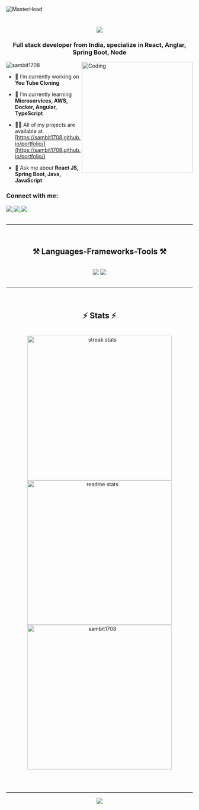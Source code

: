 ![MasterHead](https://marketplace.canva.com/EAFFI2trtnE/1/0/1600w/canva-black-minimalist-motivation-quote-linkedin-banner-cqVV-6-1kOk.jpg)

<h1 align="center">
    <img src="https://readme-typing-svg.herokuapp.com/?font=Righteous&size=35&center=true&vCenter=true&width=500&height=70&duration=4000&lines=Hi+There!+👋;+I'm+Sambit+Kumar+Khandai!;" />
</h1>
<h3 align="center">Full stack developer from India, specialize in React, Anglar, Spring Boot, Node</h3>
<img align="right" alt="Coding" width="300" src="https://media.tenor.com/iviIq2uXz-kAAAAi/work-office.gif">

<p align="left"> <img src="https://komarev.com/ghpvc/?username=sambit1708&label=Profile%20views&color=0e75b6&style=flat" alt="sambit1708" /> </p>

- 🔭 I’m currently working on **You Tube Cloning**

- 🌱 I’m currently learning **Microservices, AWS, Docker, Angular, TypeScript**

- 👨‍💻 All of my projects are available at [https://sambit1708.github.io/portfolio/](https://sambit1708.github.io/portfolio/)

- 💬 Ask me about **React JS, Spring Boot, Java, JavaScript**

<h3 align="left">Connect with me:</h3>
<div align="left"> 
  <a href="mailto:sambitkhandai6@gmail.com">
    <img src="https://img.shields.io/badge/Gmail-333333?style=for-the-badge&logo=gmail&logoColor=red" />
  </a>
  <a href="https://linkedin.com/in/sambit-khandai-17082001" target="_blank">
    <img src="https://img.shields.io/badge/LinkedIn-0077B5?style=for-the-badge&logo=linkedin&logoColor=white" target="_blank" />
  </a>
  <a href="https://sambit1708.github.io/portfolio" target="_blank">
     <img src="https://img.shields.io/badge/Portfolio-FF5722?style=for-the-badge&logo=todoist&logoColor=white" target="_blank" /> <!-- sqlite, safari, google-chrome are other good icon options -->
  </a>
</div>
<br />
<hr />
 <br/>
<h2 align="center">⚒️ Languages-Frameworks-Tools ⚒️</h2>
<br/>
<div align="center">
    <img src="https://skillicons.dev/icons?i=react,angular,javascript,typescript,bootstrap,mui,html,css,github,tailwind,git" />
    <img src="https://skillicons.dev/icons?i=java,hibernate,spring,docker,aws,mysql,mongodb,selenium" /><br>
</div>
<br />
<hr/>


<br />
<h2 align="center">⚡ Stats ⚡</h2>

<br/>
<div align="center">
  <img width=390 src="https://github-readme-streak-stats-salesp07.vercel.app/?user=Sambit1708&count_private=true&theme=react&border_radius=10" alt="streak stats"/>
  <img width=390 src="https://github-readme-stats.vercel.app/api?username=Sambit1708&count_private=true&show_icons=true&theme=react&rank_icon=github&border_radius=10" alt="readme stats" />
  <br/>
  <img width=390 src="https://github-readme-stats.vercel.app/api/top-langs?username=sambit1708&show_icons=true&locale=en&layout=compact&theme=react&border_radius=10" alt="sambit1708" />
</div>

<br/><br/>


<hr/>
<p align="center">
    <img src="https://readme-typing-svg.herokuapp.com/?font=Righteous&size=35&center=true&vCenter=true&width=500&height=70&duration=4000&lines=Thank+you!;+for+Visiting!👋;" />
</p>
